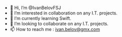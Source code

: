 - 👋 Hi, I’m @IvanBelovFSJ
- 👀 I’m interested in collaboration on any I.T. projects.
- 🌱 I’m currently learning Swift.
- 💞️ I’m looking to collaborate on any I.T. projects.
- 📫 How to reach me : ivan.belov@gmx.com

<!---
IvanBelovFSJ/IvanBelovFSJ is a ✨ special ✨ repository because its `README.md` (this file) appears on your GitHub profile.
You can click the Preview link to take a look at your changes.
--->
